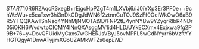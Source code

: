 $START$10R6RZAqcR3xegB+rEjgcHpPZgT4m1LXVbj6/iJ0iYXp3Er3PF0e++9chWzWu+e5caTxw3hi3nDkCDgJdWN6f2ztnnCuTOJ9SzFf0OeIWkOwO6aB9R5YTQQKAwIlSnNsq4YNhMjNMOTAt9D/FNP2tE7lynNYBw9YZyqrRIbR4NDr05iOKH6WvdwtpCICMY4INnQXAsggMV1id4HLD/UYkECXmx4Exjxwa9fg2P9B+76+y+DovQFUidMyCaxs7wGHERJsVByJ5ovMPFL5wCdNYyrr6bVzftYYHGTQgyA1DnwATyjimXGoUZAMkWFZs6ep$END$